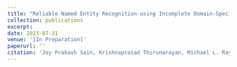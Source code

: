 ```yaml
---
title: "Reliable Named Entity Recognition using Incomplete Domain-Specific Dictionaries"
collection: publications
excerpt: 
date: 2023-07-31
venue: '[In Preparation]'
paperurl: ''
citation: 'Joy Prakash Sain, Krishnaprasad Thirunarayan, Michael L. Raymer. Reliable Named Entity Recognition using Incomplete Domain-Specific Dictionaries'
---
```

